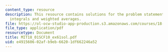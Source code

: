 ```yaml
---
content_type: resource
description: This resource contains solutions for the problem statements related to
  integrals and weighted averages.
file: https://ol-ocw-studio-app-production.s3.amazonaws.com/courses/18-01sc-single-variable-calculus-fall-2010/e491560602afb9eb66201df662246a52_MIT18_01SCF10_ex61sol.pdf
file_type: application/pdf
resourcetype: Document
title: MIT18_01SCF10_ex61sol.pdf
uid: e4915606-02af-b9eb-6620-1df662246a52
---
```

